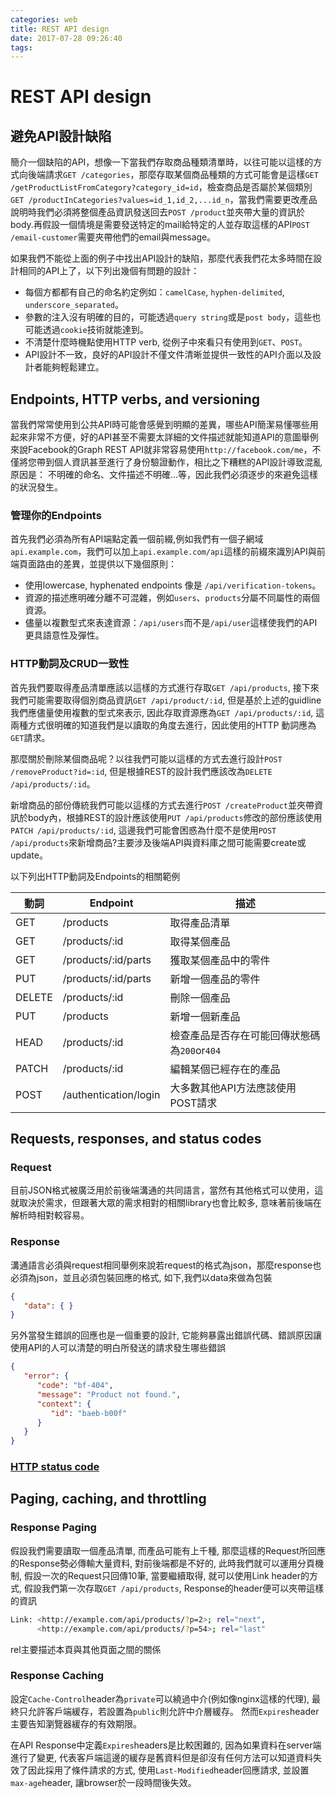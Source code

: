 ```yaml
---
categories: web
title: REST API design
date: 2017-07-28 09:26:40
tags:
---
```


# REST API design

## 避免API設計缺陷
簡介一個缺陷的API，想像一下當我們存取商品種類清單時，以往可能以這樣的方式向後端請求`GET /categories`，那麼存取某個商品種類的方式可能會是這樣`GET /getProductListFromCategory?category_id=id`，檢查商品是否屬於某個類別`GET /productInCategories?values=id_1,id_2,...id_n`，當我們需要更改產品說明時我們必須將整個產品資訊發送回去`POST /product`並夾帶大量的資訊於body.再假設一個情境是需要發送特定的mail給特定的人並存取這樣的API`POST /email-customer`需要夾帶他們的email與message。

如果我們不能從上面的例子中找出API設計的缺陷，那麼代表我們花太多時間在設計相同的API上了，以下列出幾個有問題的設計：

* 每個方都都有自己的命名約定例如：`camelCase`, `hyphen-delimited`, `underscore_separated`。
* 參數的注入沒有明確的目的，可能透過`query string`或是`post body`，這些也可能透過`cookie`技術就能達到。
* 不清楚什麼時機點使用HTTP verb, 從例子中來看只有使用到`GET`、`POST`。
* API設計不一致，良好的API設計不僅文件清晰並提供一致性的API介面以及設計者能夠輕鬆建立。

## Endpoints, HTTP verbs, and versioning
當我們常常使用到公共API時可能會感覺到明顯的差異，哪些API簡潔易懂哪些用起來非常不方便，好的API甚至不需要太詳細的文件描述就能知道API的意圖舉例來說Facebook的Graph REST API就非常容易使用`http://facebook.com/me`，不僅將您帶到個人資訊甚至進行了身份驗證動作，相比之下糟糕的API設計導致混亂原因是： 不明確的命名、文件描述不明確...等，因此我們必須逐步的來避免這樣的狀況發生。

### 管理你的Endpoints
首先我們必須為所有API端點定義一個前綴,例如我們有一個子網域`api.example.com`，我們可以加上`api.example.com/api`這樣的前綴來識別API與前端頁面路由的差異，並提供以下幾個原則：

* 使用lowercase, hyphenated endpoints 像是 `/api/verification-tokens`。
* 資源的描述應明確分離不可混雜，例如`users`、`products`分屬不同屬性的兩個資源。
* 儘量以複數型式來表達資源：`/api/users`而不是`/api/user`這樣使我們的API更具語意性及彈性。

### HTTP動詞及CRUD一致性
首先我們要取得產品清單應該以這樣的方式進行存取`GET /api/products`, 接下來我們可能需要取得個別商品資訊`GET /api/product/:id`, 但是基於上述的guidline我們應儘量使用複數的型式來表示, 因此存取資源應為`GET /api/products/:id`, 這兩種方式很明確的知道我們是以讀取的角度去進行，因此使用的HTTP 動詞應為`GET`請求。

那麼關於刪除某個商品呢？以往我們可能以這樣的方式去進行設計`POST /removeProduct?id=:id`, 但是根據REST的設計我們應該改為`DELETE /api/products/:id`。

新增商品的部份傳統我們可能以這樣的方式去進行`POST /createProduct`並夾帶資訊於body內，根據REST的設計應該使用`PUT /api/products`修改的部份應該使用`PATCH /api/products/:id`, 這邊我們可能會困惑為什麼不是使用`POST /api/products`來新增商品?主要涉及後端API與資料庫之間可能需要create或update。

以下列出HTTP動詞及Endpoints的相關範例

| 動詞     | Endpoint              | 描述                           |
|--------|-----------------------|------------------------------|
| GET    | /products             | 取得產品清單                       |
| GET    | /products/:id         | 取得某個產品                       |
| GET    | /products/:id/parts   | 獲取某個產品中的零件                   |
| PUT    | /products/:id/parts   | 新增一個產品的零件                    |
| DELETE | /products/:id         | 刪除一個產品                       |
| PUT    | /products             | 新增一個新產品                      |
| HEAD   | /products/:id         | 檢查產品是否存在可能回傳狀態碼為`200`or`404` |
| PATCH  | /products/:id         | 編輯某個已經存在的產品                  |
| POST   | /authentication/login | 大多數其他API方法應該使用POST請求         |


## Requests, responses, and status codes

### Request
目前JSON格式被廣泛用於前後端溝通的共同語言，當然有其他格式可以使用，這就取決於需求，但跟著大眾的需求相對的相關library也會比較多, 意味著前後端在解析時相對較容易。

### Response
溝通語言必須與request相同舉例來說若request的格式為json，那麼response也必須為json，並且必須包裝回應的格式, 如下,我們以data來做為包裝

```json
{
   "data": { }
}
```

另外當發生錯誤的回應也是一個重要的設計, 它能夠暴露出錯誤代碼、錯誤原因讓使用API的人可以清楚的明白所發送的請求發生哪些錯誤

```json
{
   "error": {
      "code": "bf-404",
      "message": "Product not found.",
      "context": {
         "id": "baeb-b00f"
      }
   }
}
```

### [HTTP status code](https://zh.wikipedia.org/wiki/HTTP%E7%8A%B6%E6%80%81%E7%A0%81)

## Paging, caching, and throttling
### Response Paging
假設我們需要讀取一個產品清單, 而產品可能有上千種, 那麼這樣的Request所回應的Response勢必傳輸大量資料, 對前後端都是不好的, 此時我們就可以運用分頁機制, 假設一次的Request只回傳10筆, 當要繼續取得, 就可以使用Link header的方式, 假設我們第一次存取`GET /api/products`, Response的header便可以夾帶這樣的資訊

```sh
Link: <http://example.com/api/products/?p=2>; rel="next",
      <http://example.com/api/products/?p=54>; rel="last"
```

rel主要描述本頁與其他頁面之間的關係

### Response Caching
設定`Cache-Control`header為`private`可以繞過中介(例如像nginx這樣的代理), 最終只允許客戶端緩存，若設置為`public`則允許中介層緩存。
然而`Expires`header主要告知瀏覽器緩存的有效期限。

在API Response中定義`Expires`headers是比較困難的, 因為如果資料在server端進行了變更, 代表客戶端這邊的緩存是舊資料但是卻沒有任何方法可以知道資料失效了因此採用了條件請求的方式, 使用`Last-Modified`header回應請求, 並設置`max-age`header, 讓browser於一段時間後失效。